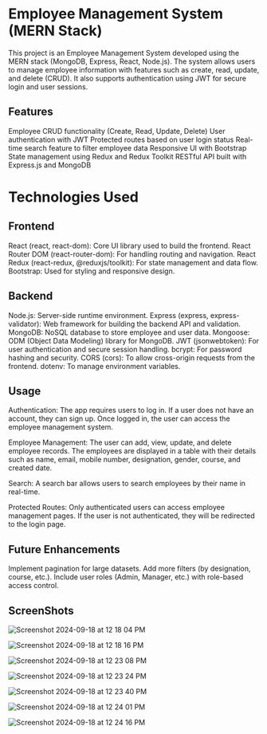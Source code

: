# Employee Management System (MERN Stack)
This project is an Employee Management System developed using the MERN stack (MongoDB, Express, React, Node.js). The system allows users to manage employee information with features such as create, read, update, and delete (CRUD). It also supports authentication using JWT for secure login and user sessions.

## Features
Employee CRUD functionality (Create, Read, Update, Delete)
User authentication with JWT
Protected routes based on user login status
Real-time search feature to filter employee data
Responsive UI with Bootstrap
State management using Redux and Redux Toolkit
RESTful API built with Express.js and MongoDB

# Technologies Used
## Frontend
React (react, react-dom): Core UI library used to build the frontend.
React Router DOM (react-router-dom): For handling routing and navigation.
React Redux (react-redux, @reduxjs/toolkit): For state management and data flow.
Bootstrap: Used for styling and responsive design.
## Backend
Node.js: Server-side runtime environment.
Express (express, express-validator): Web framework for building the backend API and validation.
MongoDB: NoSQL database to store employee and user data.
Mongoose: ODM (Object Data Modeling) library for MongoDB.
JWT (jsonwebtoken): For user authentication and secure session handling.
bcrypt: For password hashing and security.
CORS (cors): To allow cross-origin requests from the frontend.
dotenv: To manage environment variables.


## Usage
Authentication: The app requires users to log in. If a user does not have an account, they can sign up. Once logged in, the user can access the employee management system.

Employee Management: The user can add, view, update, and delete employee records. The employees are displayed in a table with their details such as name, email, mobile number, designation, gender, course, and created date.

Search: A search bar allows users to search employees by their name in real-time.

Protected Routes: Only authenticated users can access employee management pages. If the user is not authenticated, they will be redirected to the login page.

## Future Enhancements
Implement pagination for large datasets.
Add more filters (by designation, course, etc.).
Include user roles (Admin, Manager, etc.) with role-based access control.

## ScreenShots
![Screenshot 2024-09-18 at 12 18 04 PM](https://github.com/user-attachments/assets/4fd1e326-e992-49a6-b972-398c6e5472ab)

![Screenshot 2024-09-18 at 12 18 16 PM](https://github.com/user-attachments/assets/33d914e5-6562-458d-a844-ea66512383ac)

![Screenshot 2024-09-18 at 12 23 08 PM](https://github.com/user-attachments/assets/c44bf2bb-4c5f-4a1d-a561-6c64ba56d23a)

![Screenshot 2024-09-18 at 12 23 24 PM](https://github.com/user-attachments/assets/ea2aae9e-2c3b-4cc0-b24d-f258584fe57f)

![Screenshot 2024-09-18 at 12 23 40 PM](https://github.com/user-attachments/assets/470cb39f-958a-4d02-8ea1-69c42f2c12ed)

![Screenshot 2024-09-18 at 12 24 01 PM](https://github.com/user-attachments/assets/2ea14715-bb2a-4d2e-8478-6c4c20b3337a)

![Screenshot 2024-09-18 at 12 24 16 PM](https://github.com/user-attachments/assets/856c9e49-ab6e-4284-b0b2-aedf72be51ab)



